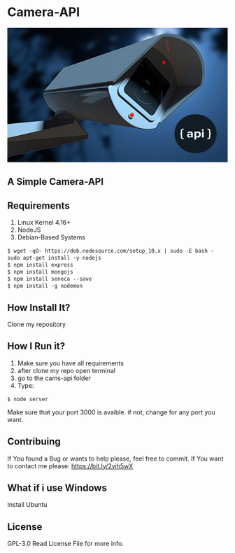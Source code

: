 # Camera-API
![alt text](https://github.com/vernieri/Cameras-API/blob/master/cams.png)

## A Simple Camera-API

## Requirements 

1. Linux Kernel 4.16+
2. NodeJS
3. Debian-Based Systems

```
$ wget -qO- https://deb.nodesource.com/setup_10.x | sudo -E bash - sudo apt-get install -y nodejs
$ npm install express
$ npm install mongojs
$ npm install seneca --save
$ npm install -g nodemon
```

## How Install It?

Clone my repository

## How I Run it?

1. Make sure you have all requirements
2. after clone my repo open terminal
3. go to the cams-api folder
4. Type:
```
$ node server
``` 
Make sure that your port 3000 is avaible.
if not, change for any port you want.

## Contribuing

If You found a Bug or wants to help please, feel free to commit.
If You want to contact me please: https://bit.ly/2yih5wX

## What if i use Windows
Install Ubuntu 

## License
GPL-3.0
Read License File for more info.
